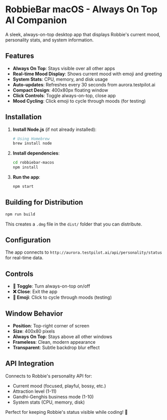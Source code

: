 # RobbieBar macOS - Always On Top AI Companion

A sleek, always-on-top desktop app that displays Robbie's current mood, personality stats, and system information.

## Features

- **Always On Top**: Stays visible over all other apps
- **Real-time Mood Display**: Shows current mood with emoji and greeting
- **System Stats**: CPU, memory, and disk usage
- **Auto-updates**: Refreshes every 30 seconds from aurora.testpilot.ai
- **Compact Design**: 400x80px floating window
- **Click Controls**: Toggle always-on-top, close app
- **Mood Cycling**: Click emoji to cycle through moods (for testing)

## Installation

1. **Install Node.js** (if not already installed):
   ```bash
   # Using Homebrew
   brew install node
   ```

2. **Install dependencies**:
   ```bash
   cd robbiebar-macos
   npm install
   ```

3. **Run the app**:
   ```bash
   npm start
   ```

## Building for Distribution

```bash
npm run build
```

This creates a `.dmg` file in the `dist/` folder that you can distribute.

## Configuration

The app connects to `http://aurora.testpilot.ai/api/personality/status` for real-time data.

## Controls

- **📌 Toggle**: Turn always-on-top on/off
- **❌ Close**: Exit the app
- **🎯 Emoji**: Click to cycle through moods (testing)

## Window Behavior

- **Position**: Top-right corner of screen
- **Size**: 400x80 pixels
- **Always On Top**: Stays above all other windows
- **Frameless**: Clean, modern appearance
- **Transparent**: Subtle backdrop blur effect

## API Integration

Connects to Robbie's personality API for:
- Current mood (focused, playful, bossy, etc.)
- Attraction level (1-11)
- Gandhi-Genghis business mode (1-10)
- System stats (CPU, memory, disk)

Perfect for keeping Robbie's status visible while coding! 🚀


